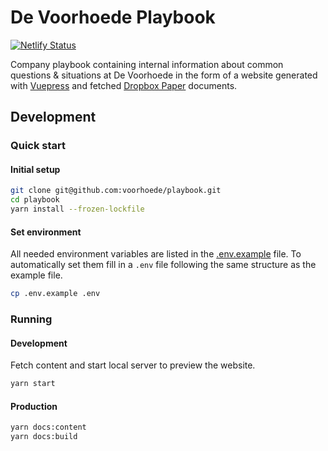 # De Voorhoede Playbook
[![Netlify Status][netlify-icon]][netlify]

Company playbook containing internal information about common questions & situations at De Voorhoede in the form of a website generated with [Vuepress](https://vuepress.vuejs.org/) and fetched [Dropbox Paper](https://www.dropbox.com/paper) documents.

## Development

### Quick start
#### Initial setup
```sh
git clone git@github.com:voorhoede/playbook.git
cd playbook
yarn install --frozen-lockfile
```

#### Set environment
All needed environment variables are listed in the [.env.example](.env.example) file. To automatically set them fill in a `.env` file following the same structure as the example file.
```sh
cp .env.example .env
```

### Running
#### Development
Fetch content and start local server to preview the website.
```sh
yarn start
```

#### Production
```sh
yarn docs:content
yarn docs:build
```

[netlify]: https://app.netlify.com/sites/voorhoede-playbook/deploys
[netlify-icon]: https://api.netlify.com/api/v1/badges/6cb9ad83-2aee-4233-9ed3-62d0fa799b9f/deploy-status
